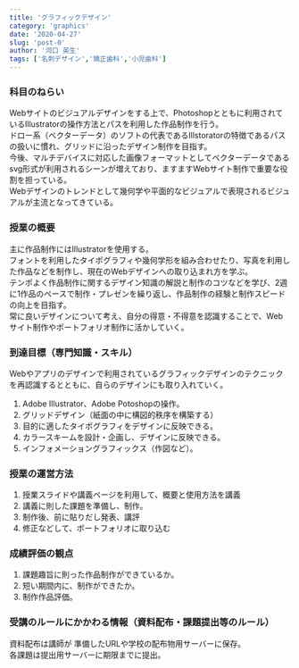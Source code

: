 ```yaml
---
title: 'グラフィックデザイン'
category: 'graphics'
date: '2020-04-27'
slug: 'post-0'
author: '河口 英生'
tags: ['名刺デザイン','矯正歯科','小児歯科']
---
```

<h3 class="title is-5" >科目のねらい</h3>
<p class="text">Webサイトのビジュアルデザインをする上で、Photoshopとともに利用されているIllustratorの操作方法とパスを利用した作品制作を行う。<br>
ドロー系（ベクターデータ）のソフトの代表であるIllstoratorの特徴であるパスの扱いに慣れ、グリッドに沿ったデザイン制作を目指す。<br>
今後、マルチデバイスに対応した画像フォーマットとしてベクターデータであるsvg形式が利用されるシーンが増えており、ますますWebサイト制作で重要な役割を担っている。<br>
Webデザインのトレンドとして幾何学や平面的なビジュアルで表現されるビジュアルが主流となってきている。</p>

<h3 class="title is-5" >授業の概要</h3>
<p>主に作品制作にはIllustratorを使用する。<br>
フォントを利用したタイポグラフィや幾何学形を組み合わせたり、写真を利用した作品などを制作し、現在のWebデザインへの取り込まれ方を学ぶ。<br>
テンポよく作品制作に関するデザイン知識の解説と制作のコツなどを学び、2週に1作品のペースで制作・プレゼンを繰り返し、作品制作の経験と制作スピードの向上を目指す。<br>
常に良いデザインについて考え、自分の得意・不得意を認識することで、Webサイト制作やポートフォリオ制作に活かしていく。</p>

<h3 class="title is-5" >到達目標（専門知識・スキル）</h3>
<p>Webやアプリのデザインで利用されているグラフィックデザインのテクニックを再認識するとともに、自らのデザインにも取り入れていく。</p>

<ol>
<li>Adobe Illustrator、Adobe Potoshopの操作。</li>
<li>グリッドデザイン（紙面の中に構図的秩序を構築する）</li>
<li>目的に適したタイポグラフィをデザインに反映できる。</li>
<li>カラースキームを設計・企画し、デザインに反映できる。</li>
<li>インフォメーショングラフィックス（作図など）。</li>
</ol>

<h3 class="title is-5" >授業の運営方法</h3>
<ol>
<li>授業スライドや講義ページを利用して、概要と使用方法を講義</li>
<li>講義に則した課題を準備し、制作。</li>
<li>制作後、前に貼りだし発表、講評</li>
<li>修正などして、ポートフォリオに取り込む</li>
</ol>

<h3 class="title is-5" >成績評価の観点</h3>
<ol>
<li>課題趣旨に則った作品制作ができているか。</li>
<li>短い期間内に、制作ができたか。</li>
<li>制作作品評価。</li>
</ol>

<h3 class="title is-5" >受講のルールにかかわる情報（資料配布・課題提出等のルール）</h3>
<p>資料配布は講師が 準備したURLや学校の配布物用サーバーに保存。<br>
各課題は提出用サーバーに期限までに提出。</p>